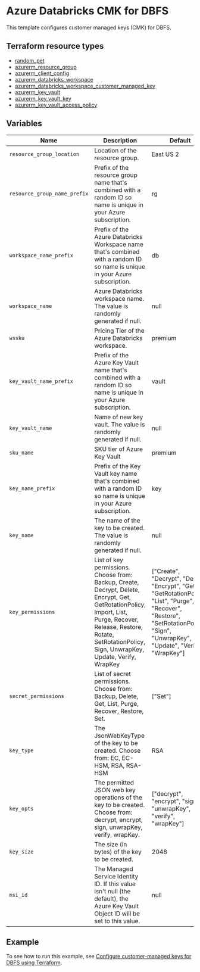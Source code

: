 # Azure Databricks CMK for DBFS

This template configures customer managed keys (CMK) for DBFS.

## Terraform resource types

- [random_pet](https://registry.terraform.io/providers/hashicorp/random/latest/docs/resources/pet)
- [azurerm_resource_group](https://registry.terraform.io/providers/hashicorp/azurerm/latest/docs/resources/resource_group)
- [azurerm_client_config](https://registry.terraform.io/providers/hashicorp/azurerm/latest/docs/data-sources/client_config.html)
- [azurerm_databricks_workspace](https://registry.terraform.io/providers/hashicorp/azurerm/latest/docs/resources/databricks_workspace)
- [azurerm_databricks_workspace_customer_managed_key](https://registry.terraform.io/providers/hashicorp/azurerm/latest/docs/resources/databricks_workspace_customer_managed_key)
- [azurerm_key_vault](https://registry.terraform.io/providers/hashicorp/azurerm/latest/docs/resources/key_vault)
- [azurerm_key_vault_key](https://registry.terraform.io/providers/hashicorp/azurerm/latest/docs/resources/key_vault_key)
- [azurerm_key_vault_access_policy](https://registry.terraform.io/providers/hashicorp/azurerm/latest/docs/resources/key_vault_access_policy)

## Variables

| Name | Description | Default |
|-|-|-|
| `resource_group_location` | Location of the resource group. | East US 2 |
| `resource_group_name_prefix` | Prefix of the resource group name that's combined with a random ID so name is unique in your Azure subscription. | rg |
| `workspace_name_prefix` | Prefix of the Azure Databricks Workspace name that's combined with a random ID so name is unique in your Azure subscription. | db |
| `workspace_name` | Azure Databricks workspace name. The value is randomly generated if null. | null |
| `wssku` | Pricing Tier of the Azure Databricks workspace. | premium |
| `key_vault_name_prefix` | Prefix of the Azure Key Vault name that's combined with a random ID so name is unique in your Azure subscription. | vault |
| `key_vault_name` | Name of new key vault. The value is randomly generated if null. | null |
| `sku_name` | SKU tier of Azure Key Vault | premium |
| `key_name_prefix` | Prefix of the Key Vault key name that's combined with a random ID so name is unique in your Azure subscription. | key |
| `key_name` | The name of the key to be created. The value is randomly generated if null. | null |
| `key_permissions` | List of key permissions. Choose from: Backup, Create, Decrypt, Delete, Encrypt, Get, GetRotationPolicy, Import, List, Purge, Recover, Release, Restore, Rotate, SetRotationPolicy, Sign, UnwrapKey, Update, Verify, WrapKey | ["Create", "Decrypt", "Delete", "Encrypt", "Get", "GetRotationPolicy", "List", "Purge", "Recover", "Restore", "SetRotationPolicy", "Sign", "UnwrapKey", "Update", "Verify", "WrapKey"] |
| `secret_permissions` | List of secret permissions. Choose from: Backup, Delete, Get, List, Purge, Recover, Restore, Set. | ["Set"] |
| `key_type` | The JsonWebKeyType of the key to be created. Choose from: EC, EC-HSM, RSA, RSA-HSM | RSA |
| `key_opts` | The permitted JSON web key operations of the key to be created. Choose from: decrypt, encrypt, sign, unwrapKey, verify, wrapKey. | ["decrypt", "encrypt", "sign", "unwrapKey", "verify", "wrapKey"] |
| `key_size` | The size (in bytes) of the key to be created. | 2048 |
| `msi_id` | The Managed Service Identity ID. If this value isn't null (the default), the Azure Key Vault Object ID will be set to this value. | null |

## Example

To see how to run this example, see [Configure customer-managed keys for DBFS using Terraform](https://learn.microsoft.com/en-us/azure/databricks/security/keys/customer-managed-keys-dbfs/cmk-dbfs-terraform).
